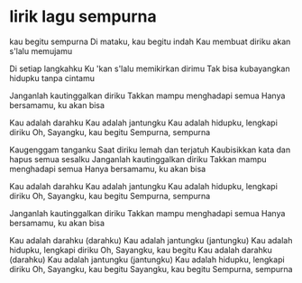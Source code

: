 # lirik lagu sempurna #
kau begitu sempurna
Di mataku, kau begitu indah
Kau membuat diriku akan s'lalu memujamu

Di setiap langkahku
Ku 'kan s'lalu memikirkan dirimu
Tak bisa kubayangkan hidupku tanpa cintamu

Janganlah kautinggalkan diriku
Takkan mampu menghadapi semua
Hanya bersamamu, ku akan bisa

Kau adalah darahku
Kau adalah jantungku
Kau adalah hidupku, lengkapi diriku
Oh, Sayangku, kau begitu
Sempurna, sempurna

Kaugenggam tanganku
Saat diriku lemah dan terjatuh
Kaubisikkan kata dan hapus semua sesalku
Janganlah kautinggalkan diriku
Takkan mampu menghadapi semua
Hanya bersamamu, ku akan bisa

Kau adalah darahku
Kau adalah jantungku
Kau adalah hidupku, lengkapi diriku
Oh, Sayangku, kau begitu
Sempurna, sempurna

Janganlah kautinggalkan diriku
Takkan mampu menghadapi semua
Hanya bersamamu, ku akan bisa

Kau adalah darahku (darahku)
Kau adalah jantungku (jantungku)
Kau adalah hidupku, lengkapi diriku
Oh, Sayangku, kau begitu
Kau adalah darahku (darahku)
Kau adalah jantungku (jantungku)
Kau adalah hidupku, lengkapi diriku
Oh, Sayangku, kau begitu
Sayangku, kau begitu
Sempurna, sempurna